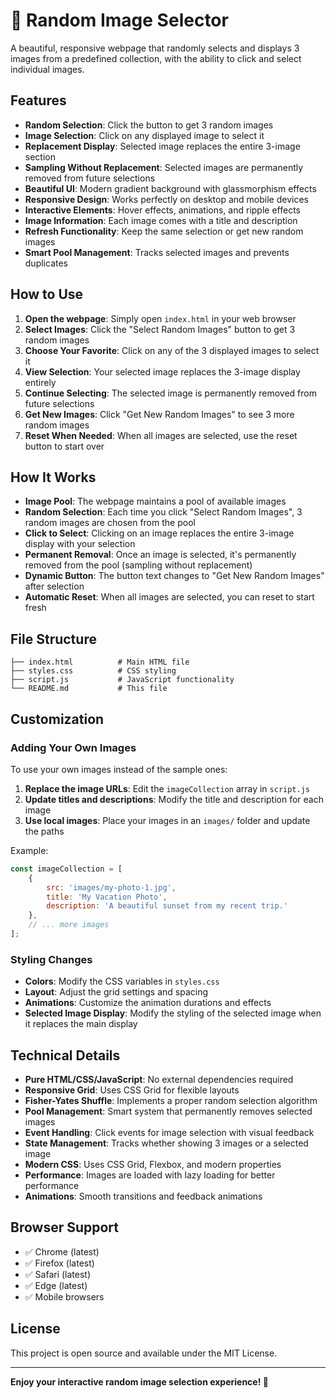 # 🎲 Random Image Selector

A beautiful, responsive webpage that randomly selects and displays 3 images from a predefined collection, with the ability to click and select individual images.

## Features

- **Random Selection**: Click the button to get 3 random images
- **Image Selection**: Click on any displayed image to select it
- **Replacement Display**: Selected image replaces the entire 3-image section
- **Sampling Without Replacement**: Selected images are permanently removed from future selections
- **Beautiful UI**: Modern gradient background with glassmorphism effects
- **Responsive Design**: Works perfectly on desktop and mobile devices
- **Interactive Elements**: Hover effects, animations, and ripple effects
- **Image Information**: Each image comes with a title and description
- **Refresh Functionality**: Keep the same selection or get new random images
- **Smart Pool Management**: Tracks selected images and prevents duplicates

## How to Use

1. **Open the webpage**: Simply open `index.html` in your web browser
2. **Select Images**: Click the "Select Random Images" button to get 3 random images
3. **Choose Your Favorite**: Click on any of the 3 displayed images to select it
4. **View Selection**: Your selected image replaces the 3-image display entirely
5. **Continue Selecting**: The selected image is permanently removed from future selections
6. **Get New Images**: Click "Get New Random Images" to see 3 more random images
7. **Reset When Needed**: When all images are selected, use the reset button to start over

## How It Works

- **Image Pool**: The webpage maintains a pool of available images
- **Random Selection**: Each time you click "Select Random Images", 3 random images are chosen from the pool
- **Click to Select**: Clicking on an image replaces the entire 3-image display with your selection
- **Permanent Removal**: Once an image is selected, it's permanently removed from the pool (sampling without replacement)
- **Dynamic Button**: The button text changes to "Get New Random Images" after selection
- **Automatic Reset**: When all images are selected, you can reset to start fresh

## File Structure

```
├── index.html          # Main HTML file
├── styles.css          # CSS styling
├── script.js           # JavaScript functionality
└── README.md           # This file
```

## Customization

### Adding Your Own Images

To use your own images instead of the sample ones:

1. **Replace the image URLs**: Edit the `imageCollection` array in `script.js`
2. **Update titles and descriptions**: Modify the title and description for each image
3. **Use local images**: Place your images in an `images/` folder and update the paths

Example:
```javascript
const imageCollection = [
    {
        src: 'images/my-photo-1.jpg',
        title: 'My Vacation Photo',
        description: 'A beautiful sunset from my recent trip.'
    },
    // ... more images
];
```

### Styling Changes

- **Colors**: Modify the CSS variables in `styles.css`
- **Layout**: Adjust the grid settings and spacing
- **Animations**: Customize the animation durations and effects
- **Selected Image Display**: Modify the styling of the selected image when it replaces the main display

## Technical Details

- **Pure HTML/CSS/JavaScript**: No external dependencies required
- **Responsive Grid**: Uses CSS Grid for flexible layouts
- **Fisher-Yates Shuffle**: Implements a proper random selection algorithm
- **Pool Management**: Smart system that permanently removes selected images
- **Event Handling**: Click events for image selection with visual feedback
- **State Management**: Tracks whether showing 3 images or a selected image
- **Modern CSS**: Uses CSS Grid, Flexbox, and modern properties
- **Performance**: Images are loaded with lazy loading for better performance
- **Animations**: Smooth transitions and feedback animations

## Browser Support

- ✅ Chrome (latest)
- ✅ Firefox (latest)
- ✅ Safari (latest)
- ✅ Edge (latest)
- ✅ Mobile browsers

## License

This project is open source and available under the MIT License.

---

**Enjoy your interactive random image selection experience! 🎉**
